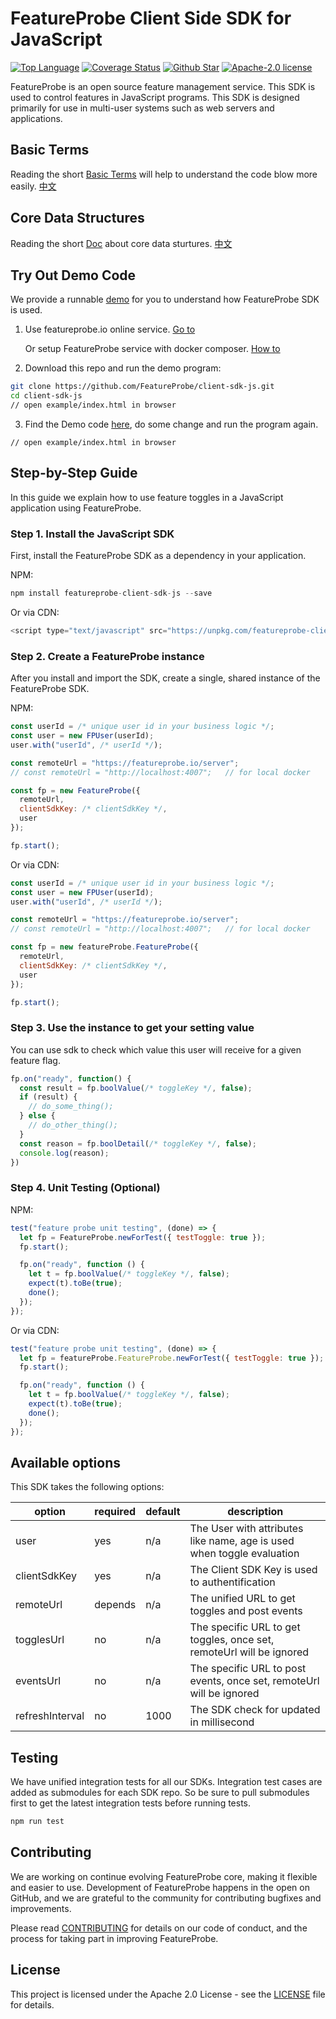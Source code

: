 # FeatureProbe Client Side SDK for JavaScript

[![Top Language](https://img.shields.io/github/languages/top/FeatureProbe/client-sdk-js)](https://github.com/FeatureProbe/client-sdk-js/search?l=rust)
[![Coverage Status](https://coveralls.io/repos/github/FeatureProbe/client-sdk-js/badge.svg?branch=main)](https://coveralls.io/github/FeatureProbe/client-sdk-js?branch=main)
[![Github Star](https://img.shields.io/github/stars/FeatureProbe/client-sdk-js)](https://github.com/FeatureProbe/client-sdk-js/stargazers)
[![Apache-2.0 license](https://img.shields.io/github/license/FeatureProbe/FeatureProbe)](https://github.com/FeatureProbe/FeatureProbe/blob/main/LICENSE)

FeatureProbe is an open source feature management service. This SDK is used to control features in JavaScript programs. This
SDK is designed primarily for use in multi-user systems such as web servers and applications.

## Basic Terms

Reading the short [Basic Terms](https://github.com/FeatureProbe/FeatureProbe/blob/main/BASIC_TERMS.md) will help to understand the code blow more easily.  [中文](https://github.com/FeatureProbe/FeatureProbe/blob/main/BASIC_TERMS_CN.md)

## Core Data Structures

Reading the short [Doc](https://github.com/FeatureProbe/feature-probe-docs/blob/b8c55a35c771e4223469f1b121f8b78ab3d9bc22/docs/sdk/sdk-introduction.md?plain=1#L13-L34) about core data sturtures. [中文](https://github.com/FeatureProbe/feature-probe-docs/blob/b8c55a35c771e4223469f1b121f8b78ab3d9bc22/i18n/zh-CN/docusaurus-plugin-content-docs/current/sdk/sdk-introduction.md?plain=1#L14-L35)

## Try Out Demo Code

We provide a runnable [demo](https://github.com/FeatureProbe/client-sdk-js/tree/main/example) for you to understand how FeatureProbe SDK is used.

1. Use featureprobe.io online service. [Go to](https://featureprobe.io/login)
   
   Or setup FeatureProbe service with docker composer. [How to](https://github.com/FeatureProbe/FeatureProbe#1-starting-featureprobe-service-with-docker-compose)

2. Download this repo and run the demo program:
```bash
git clone https://github.com/FeatureProbe/client-sdk-js.git
cd client-sdk-js
// open example/index.html in browser
```

3. Find the Demo code [here](https://github.com/FeatureProbe/client-sdk-js/tree/main/example), 
do some change and run the program again.
```
// open example/index.html in browser
```

## Step-by-Step Guide

In this guide we explain how to use feature toggles in a JavaScript application using FeatureProbe.

### Step 1. Install the JavaScript SDK

First, install the FeatureProbe SDK as a dependency in your application.

NPM:

```js
npm install featureprobe-client-sdk-js --save
```

Or via CDN:

```js
<script type="text/javascript" src="https://unpkg.com/featureprobe-client-sdk-js@latest/dist/featureprobe-client-sdk-js.min.js"></script>
```

### Step 2. Create a FeatureProbe instance

After you install and import the SDK, create a single, shared instance of the FeatureProbe SDK.

NPM:

```js
const userId = /* unique user id in your business logic */;
const user = new FPUser(userId);
user.with("userId", /* userId */);

const remoteUrl = "https://featureprobe.io/server";
// const remoteUrl = "http://localhost:4007";   // for local docker

const fp = new FeatureProbe({
  remoteUrl,
  clientSdkKey: /* clientSdkKey */,
  user
});

fp.start();
```

Or via CDN:

```js
const userId = /* unique user id in your business logic */;
const user = new FPUser(userId);
user.with("userId", /* userId */);

const remoteUrl = "https://featureprobe.io/server";
// const remoteUrl = "http://localhost:4007";   // for local docker

const fp = new featureProbe.FeatureProbe({
  remoteUrl,
  clientSdkKey: /* clientSdkKey */,
  user
});

fp.start();
```

### Step 3. Use the instance to get your setting value

You can use sdk to check which value this user will receive for a given feature flag.

```js
fp.on("ready", function() {
  const result = fp.boolValue(/* toggleKey */, false);
  if (result) {
    // do_some_thing();
  } else {
    // do_other_thing();
  }
  const reason = fp.boolDetail(/* toggleKey */, false);
  console.log(reason);
})
```

### Step 4. Unit Testing (Optional)
NPM:

```js
test("feature probe unit testing", (done) => {
  let fp = FeatureProbe.newForTest({ testToggle: true });
  fp.start();

  fp.on("ready", function () {
    let t = fp.boolValue(/* toggleKey */, false);
    expect(t).toBe(true);
    done();
  });
});
```

Or via CDN:

```js
test("feature probe unit testing", (done) => {
  let fp = featureProbe.FeatureProbe.newForTest({ testToggle: true });
  fp.start();

  fp.on("ready", function () {
    let t = fp.boolValue(/* toggleKey */, false);
    expect(t).toBe(true);
    done();
  });
});
```

## Available options

This SDK takes the following options:

| option            | required       | default | description                                                                                                                                      |
|-------------------|----------------|---------|--------------------------------------------------------------------------------------------------------------------------------------------------|
| user              | yes            | n/a     | The User with attributes like name, age is used when toggle evaluation |
| clientSdkKey      | yes            | n/a     | The Client SDK Key is used to authentification   |
| remoteUrl         | depends | n/a     | The unified URL to get toggles and post events |
| togglesUrl        | no             | n/a     | The specific URL to get toggles, once set, remoteUrl will be ignored |
| eventsUrl         | no             | n/a     | The specific URL to post events, once set, remoteUrl will be ignored |
| refreshInterval   | no            | 1000    | The SDK check for updated in millisecond   |

## Testing

We have unified integration tests for all our SDKs. Integration test cases are added as submodules for each SDK repo. So
be sure to pull submodules first to get the latest integration tests before running tests.

```js
npm run test
```

## Contributing

We are working on continue evolving FeatureProbe core, making it flexible and easier to use.
Development of FeatureProbe happens in the open on GitHub, and we are grateful to the
community for contributing bugfixes and improvements.

Please read [CONTRIBUTING](https://github.com/FeatureProbe/featureprobe/blob/master/CONTRIBUTING.md)
for details on our code of conduct, and the process for taking part in improving FeatureProbe.

## License

This project is licensed under the Apache 2.0 License - see the [LICENSE](LICENSE) file for details.
